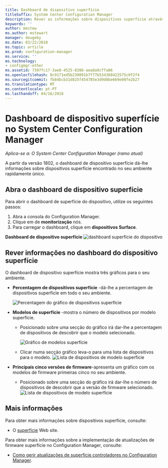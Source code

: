 ```yaml
---
title: Dashboard de dispositivo superfície
titleSuffix: System Center Configuration Manager
description: Rever as informações sobre dispositivos superfície através do dashboard.
keywords: ''
author: mestew
ms.author: mstewart
manager: dougeby
ms.date: 03/22/2018
ms.topic: article
ms.prod: configuration-manager
ms.service: ''
ms.technology:
- configmgr-other
ms.assetid: 7397fc17-3ae8-4525-8386-aea8a9cffa06
ms.openlocfilehash: 8c9171ed5b239091b7f77b534368422575c0f2f4
ms.sourcegitcommit: fb84bcb31d825f454785e3d9d8be669e00fe2b27
ms.translationtype: MT
ms.contentlocale: pt-PT
ms.lasthandoff: 04/16/2018
---
```

# <a name="surface-device-dashboard-in-system-center-configuration-manager"></a>Dashboard de dispositivo superfície no System Center Configuration Manager

*Aplica-se a: O System Center Configuration Manager (ramo atual)*

A partir da versão 1802, o dashboard de dispositivo superfície dá-lhe informações sobre dispositivos superfície encontrado no seu ambiente rapidamente único. <!--1355788-->

## <a name="open-the-surface-device-dashboard"></a>Abra o dashboard de dispositivo superfície

Para abrir o dashboard de superfície do dispositivo, utilize os seguintes passos: 

1. Abra a consola do Configuration Manager. 
2. Clique em de **monitorização** nós. 
3. Para carregar o dashboard, clique em **dispositivos Surface**.

**Dashboard de dispositivo superfície**
![dashboard superfície do dispositivo](media\Surface-device-dashboard.PNG)



## <a name="reviewing-information-in-the-surface-device-dashboard"></a>Rever informações no dashboard do dispositivo superfície

O dashboard de dispositivo superfície mostra três gráficos para o seu ambiente. 

- **Percentagem de dispositivos superfície** -dá-lhe a percentagem de dispositivos superfície em todo o seu ambiente.

    ![Percentagem do gráfico de dispositivos superfície](media\Percent-Surface-Devices.PNG)
- **Modelos de superfície** -mostra o número de dispositivos por modelo superfície. 
    - Posicionado sobre uma secção do gráfico irá dar-lhe a percentagem de dispositivos de descobrir que o modelo selecionado. 

         ![Gráfico de modelos superfície](media\Surface-Models-Hover.PNG)
    - Clicar numa secção gráfico leva-o para uma lista de dispositivos para o modelo. 
        ![Lista de dispositivos de modelo superfície](media\Surface-Model-Device-List.PNG)

- **Principais cinco versões de firmware**-apresenta um gráfico com os modelos de firmware primeiras cinco no seu ambiente. 
    - Posicionado sobre uma secção do gráfico irá dar-lhe o número de dispositivos de descobrir que a versão de firmware selecionado. 
       ![Lista de dispositivos de modelo superfície](media\Surface-Firmware-Hover.PNG)


## <a name="more-information"></a>Mais informações

Para obter mais informações sobre dispositivos superfície, consulte:
 - O [superfície]( https://go.microsoft.com/fwlink/?linkid=861998) Web site.
    
Para obter mais informações sobre a implementação de atualizações de firmware superfície no Configuration Manager, consulte:
 - [Como gerir atualizações de superfície controladores no Configuration Manager]( https://support.microsoft.com/help/4098906).




